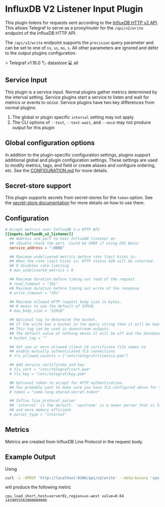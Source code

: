 # InfluxDB V2 Listener Input Plugin

This plugin listens for requests sent according to the
[InfluxDB HTTP v2 API][influxdb_http_api]. This allows Telegraf to serve as a
proxy/router for the `/api/v2/write` endpoint of the InfluxDB HTTP API.

The `/api/v2/write` endpoint supports the `precision` query parameter and can be
set to one of `ns`, `us`, `ms`, `s`.  All other parameters are ignored and defer
to the output plugins configuration.

⭐ Telegraf v1.16.0
🏷️ datastore
💻 all

[influxdb_http_api]: https://docs.influxdata.com/influxdb/v2/api/

## Service Input <!-- @/docs/includes/service_input.md -->

This plugin is a service input. Normal plugins gather metrics determined by the
interval setting. Service plugins start a service to listen and wait for
metrics or events to occur. Service plugins have two key differences from
normal plugins:

1. The global or plugin specific `interval` setting may not apply
2. The CLI options of `--test`, `--test-wait`, and `--once` may not produce
   output for this plugin

## Global configuration options <!-- @/docs/includes/plugin_config.md -->

In addition to the plugin-specific configuration settings, plugins support
additional global and plugin configuration settings. These settings are used to
modify metrics, tags, and field or create aliases and configure ordering, etc.
See the [CONFIGURATION.md][CONFIGURATION.md] for more details.

[CONFIGURATION.md]: ../../../docs/CONFIGURATION.md#plugins

## Secret-store support

This plugin supports secrets from secret-stores for the `token` option.
See the [secret-store documentation][SECRETSTORE] for more details on how
to use them.

[SECRETSTORE]: ../../../docs/CONFIGURATION.md#secret-store-secrets

## Configuration

```toml @sample.conf
# Accept metrics over InfluxDB 2.x HTTP API
[[inputs.influxdb_v2_listener]]
  ## Address and port to host InfluxDB listener on
  ## (Double check the port. Could be 9999 if using OSS Beta)
  service_address = ":8086"

  ## Maximum undelivered metrics before rate limit kicks in.
  ## When the rate limit kicks in, HTTP status 429 will be returned.
  ## 0 disables rate limiting
  # max_undelivered_metrics = 0

  ## Maximum duration before timing out read of the request
  # read_timeout = "10s"
  ## Maximum duration before timing out write of the response
  # write_timeout = "10s"

  ## Maximum allowed HTTP request body size in bytes.
  ## 0 means to use the default of 32MiB.
  # max_body_size = "32MiB"

  ## Optional tag to determine the bucket.
  ## If the write has a bucket in the query string then it will be kept in this tag name.
  ## This tag can be used in downstream outputs.
  ## The default value of nothing means it will be off and the database will not be recorded.
  # bucket_tag = ""

  ## Set one or more allowed client CA certificate file names to
  ## enable mutually authenticated TLS connections
  # tls_allowed_cacerts = ["/etc/telegraf/clientca.pem"]

  ## Add service certificate and key
  # tls_cert = "/etc/telegraf/cert.pem"
  # tls_key = "/etc/telegraf/key.pem"

  ## Optional token to accept for HTTP authentication.
  ## You probably want to make sure you have TLS configured above for this.
  # token = "some-long-shared-secret-token"

  ## Influx line protocol parser
  ## 'internal' is the default. 'upstream' is a newer parser that is faster
  ## and more memory efficient.
  # parser_type = "internal"
```

## Metrics

Metrics are created from InfluxDB Line Protocol in the request body.

## Example Output

Using

```sh
curl -i -XPOST 'http://localhost:8186/api/v2/write' --data-binary 'cpu_load_short,host=server01,region=us-west value=0.64 1434055562000000000'
```

will produce the following metric

```text
cpu_load_short,host=server01,region=us-west value=0.64 1434055562000000000
```
